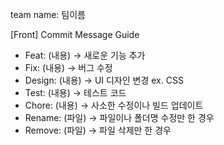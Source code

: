 team name: 팀이름

[Front] Commit Message Guide

- Feat: (내용) → 새로운 기능 추가
- Fix: (내용) → 버그 수정
- Design: (내용) → UI 디자인 변경 ex. CSS
- Test: (내용) → 테스트 코드
- Chore: (내용) → 사소한 수정이나 빌드 업데이트
- Rename: (파일) → 파일이나 폴더명 수정만 한 경우
- Remove: (파일) → 파일 삭제만 한 경우
